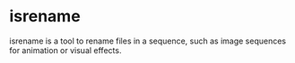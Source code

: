# isrename
isrename is a tool to rename files in a sequence, such as image sequences for animation or visual effects.

